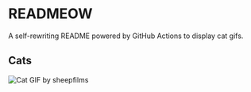 # READMEOW

A self-rewriting README powered by GitHub Actions to display cat gifs.

## Cats

![Cat GIF by sheepfilms](https://media4.giphy.com/media/zZMTVkTeEfeEg/200.gif?cid=9acd02dauvq08a8izoelpm0kpj5g7ctf6yh66jghftxi5wsc&ep=v1_gifs_search&rid=200.gif&ct=g)
